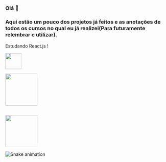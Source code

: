 ### Olá 👋
    
### Aqui estão um pouco dos projetos já feitos e as anotações de todos os cursos no qual eu já realizei(Para futuramente relembrar e utilizar).

<div font_size="1.4rem"> 
    Estudando React.js ! <img heigth="15px" width="15px" src="https://cdn.jsdelivr.net/gh/devicons/devicon/icons/react/react-original.svg" />
</div>

<a href="https://www.linkedin.com/in/ericmli/"><img heigth="50px" width="50px" src="https://cdn.jsdelivr.net/gh/devicons/devicon/icons/linkedin/linkedin-original-wordmark.svg" /></a>

<img heigth="100px" width="100px" src="https://media.giphy.com/media/RbDKaczqWovIugyJmW/giphy.gif">

##

<img height="100em" src="https://giphy.com/embed/bGgsc5mWoryfgKBx1u">

![Snake animation](https://github.com/ericmli/ericmli/blob/output/github-contribution-grid-snake.svg)
  

